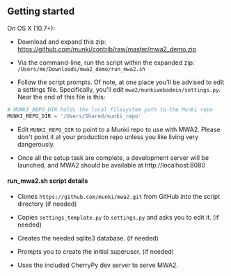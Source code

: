 ## Getting started

On OS X (10.7+):

*   Download and expand this zip:    
    https://github.com/munki/contrib/raw/master/mwa2_demo.zip

*   Via the command-line, run the script within the expanded zip:
    `/Users/me/Downloads/mwa2_demo/run_mwa2.sh`

*   Follow the script prompts. Of note, at one place you'll be advised to edit a settings file. Specifically, you'll edit `mwa2/munkiwebadmin/settings.py`. Near the end of this file is this:

```python
# MUNKI_REPO_DIR holds the local filesystem path to the Munki repo
MUNKI_REPO_DIR = '/Users/Shared/munki_repo'
```

*   Edit `MUNKI_REPO_DIR` to point to a Munki repo to use with MWA2. Please don't point it at your production repo unless you like living very dangerously.

*   Once all the setup task are complete, a development server will be launched, and MWA2 should be available at http://localhost:8080

#### run_mwa2.sh script details

*   Clones `https://github.com/munki/mwa2.git` from GitHub into the script directory (if needed)

*   Copies `settings_template.py` to `settings.py` and asks you to edit it. (if needed)

*   Creates the needed sqlite3 database. (if needed)

*   Prompts you to create the initial superuser. (if needed)

*   Uses the included CherryPy dev server to serve MWA2.


    
